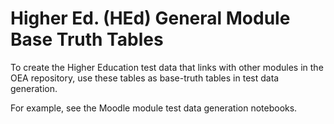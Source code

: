 # Higher Ed. (HEd) General Module Base Truth Tables

To create the Higher Education test data that links with other modules in the OEA repository, use these tables as base-truth tables in test data generation. 

For example, see the Moodle module test data generation notebooks.

